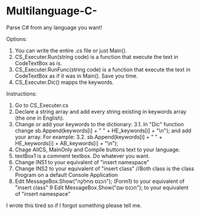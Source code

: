 # Multilanguage-C-
Parse C# from any language you want!

Options:

1. You can write the entire .cs file or just Main().
2. CS_Executer.Run(string code) is a function that execute the text in CodeTextBox as is.
3. CS_Executer.RunFunc(string code) is a function that execute the text in CodeTextBox as if it was in Main(). Save you time.
4. CS_Executer.Dic() mapps the keywords.


Instructions:

1. Go to CS_Executer.cs
2. Declare a string array and add every string existing in keywords array (the one in English).
3. Change or add your keywords to the dictionary:
3.1. In "Dic" function change sb.Append(keywords[i] + " " + HE_keywords[i] + "\n"); and add your array. For example:
3.2. sb.Append(keywords[i] + " " + HE_keywords[i] + AB_keywords[i] + "\n");
4. Chage AllCS, MainOnly and Compile buttons text to your language.
5. textBox1 is a comment textbox. Do whatever you want.
6. Change INS1 to your equivalent of "insert namespace"
7. Change INS2 to your equivalent of "insert class"
//Both class is the class Program on a default Console Application
8. Edit MessageBox.Show("הכנס מחלקה"); (Form1) to your equivalent of "insert class"
9 Edit MessageBox.Show("הכנס שם"); to your equivalent of "insert namespace"


I wrote this tired so if I forgot something please tell me.
